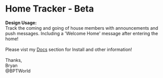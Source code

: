 # Home Tracker - Beta
<b>Design Usage:</b><br>
Track the coming and going of house members with announcements and push messages. Including a 'Welcome Home' message after entering the home!<br><br>
Please vist my <a href='https://github.com/bptworld/Hubitat/tree/master/Docs' target='_blank'>Docs</a> section for Install and other information!
<br><br>
Thanks,<br>
Bryan<br>
@BPTWorld
